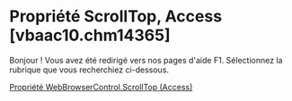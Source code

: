 
# Propriété ScrollTop, Access [vbaac10.chm14365]

Bonjour ! Vous avez été redirigé vers nos pages d'aide F1. Sélectionnez la rubrique que vous recherchiez ci-dessous.

[Propriété WebBrowserControl.ScrollTop (Access)](http://msdn.microsoft.com/library/adc0ee0f-1262-373f-a0db-de7bba917e13%28Office.15%29.aspx)
